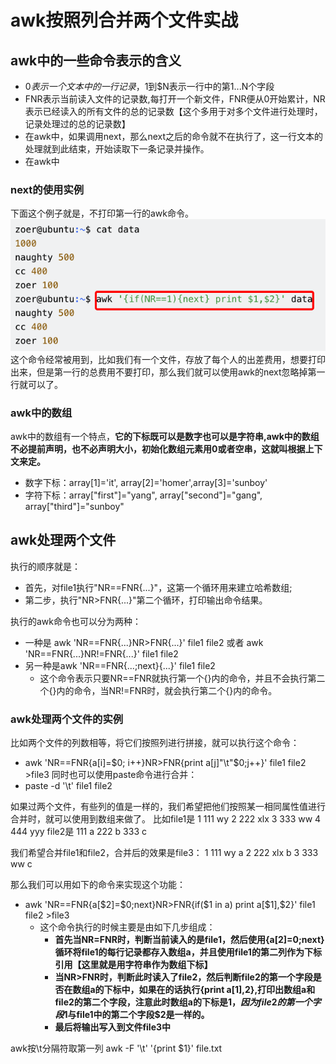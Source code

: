 # awk按照列合并两个文件实战

## awk中的一些命令表示的含义
- $0表示一个文本中的一行记录，$1到$N表示一行中的第1...N个字段
- FNR表示当前读入文件的记录数,每打开一个新文件，FNR便从0开始累计，NR表示已经读入的所有文件的总的记录数【这个多用于对多个文件进行处理时，记录处理过的总的记录数】
- 在awk中，如果调用next，那么next之后的命令就不在执行了，这一行文本的处理就到此结束，开始读取下一条记录并操作。
- 在awk中

### next的使用实例
下面这个例子就是，不打印第一行的awk命令。
![](../figure/1.png)
这个命令经常被用到，比如我们有一个文件，存放了每个人的出差费用，想要打印出来，但是第一行的总费用不要打印，那么我们就可以使用awk的next忽略掉第一行就可以了。

### awk中的数组
awk中的数组有一个特点，**它的下标既可以是数字也可以是字符串,awk中的数组不必提前声明，也不必声明大小，初始化数组元素用0或者空串，这就叫根据上下文来定。**
- 数字下标：array[1]='it', array[2]='homer',array[3]='sunboy'
- 字符下标：array["first"]="yang", array["second"]="gang", array["third"]="sunboy"

## awk处理两个文件
执行的顺序就是：
- 首先，对file1执行"NR=\=FNR{...}"，这第一个循环用来建立哈希数组;
- 第二步，执行"NR>FNR{...}"第二个循环，打印输出命令结果。

执行的awk命令也可以分为两种：
- 一种是 awk 'NR=\=FNR{...}NR>FNR{...}' file1 file2 或者 awk 'NR==FNR{...}NR!=FNR{...}' file1 file2
- 另一种是awk 'NR==FNR{...;next}{...}' file1 file2
  - 这个命令表示只要NR==FNR就执行第一个{}内的命令，并且不会执行第二个{}内的命令，当NR!=FNR时，就会执行第二个{}内的命令。

### awk处理两个文件的实例
比如两个文件的列数相等，将它们按照列进行拼接，就可以执行这个命令：
- awk 'NR==FNR{a[i]=\$0; i++}NR>FNR{print a[j]"\t"$0;j++}' file1 file2 >file3
同时也可以使用paste命令进行合并：
- paste -d '\t' file1 file2

如果过两个文件，有些列的值是一样的，我们希望把他们按照某一相同属性值进行合并时，就可以使用到数组来做了。
比如file1是
1   111 wy
2   222 xlx
3   333 ww
4   444 yyy
file2是
111 a
222 b
333 c

我们希望合并file1和file2，合并后的效果是file3：
1   111 wy  a
2   222 xlx b
3   333 ww  c

那么我们可以用如下的命令来实现这个功能：
- awk 'NR==FNR{a[\$2]=\$0;next}NR>FNR{if(\$1 in a) print a[\$1],$2}' file1 file2 >file3
  - 这个命令执行的时候主要是由如下几步组成：
    - **首先当NR=FNR时，判断当前读入的是file1，然后使用{a[$2]=$0;next}循环将file1的每行记录都存入数组a，并且使用file1的第二列作为下标引用【这里就是用字符串作为数组下标】**
    - **当NR>FNR时，判断此时读入了file2，然后判断file2的第一个字段是否在数组a的下标中，如果在的话执行{print a[$1],$2},打印出数组a和file2的第二个字段，注意此时数组a的下标是$1，因为file2的第一个字段$1与file1中的第二个字段$2是一样的。**
    - **最后将输出写入到文件file3中**
  

awk按\t分隔符取第一列
awk -F '\t' '{print $1}' file.txt

